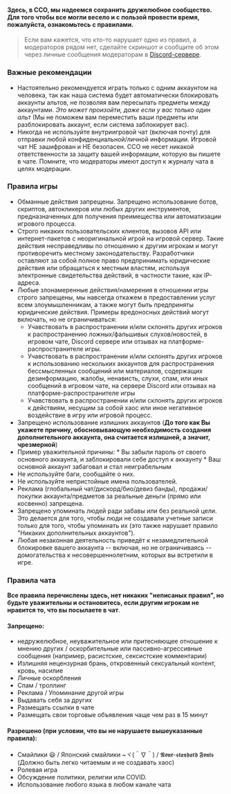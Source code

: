 #### Здесь, в ССО, мы надеемся сохранить дружелюбное сообщество. Для того чтобы все могли весело и с пользой провести время, пожалуйста, ознакомьтесь с правилами. 

> Если вам кажется, что кто-то нарушает одно из правил, а модераторов рядом нет, сделайте скриншот и сообщите об этом через личные сообщения модераторам в [Discord-сервере](https://discord.gg/JREx8xz).
### Важные рекомендации
* Настоятельно рекомендуется играть только с одним аккаунтом на человека, так как наша система будет автоматически блокировать аккаунты альтов, не позволяя вам пересылать предметы между аккаунтами. *Это может произойти, даже если у вас только один альт* (Мы не поможем вам переместить ваши предметы или разблокировать аккаунт, если система заблокирует вас).
* Никогда не используйте внутриигровой чат (включая почту) для отправки любой конфиденциальной/личной информации. Игровой чат НЕ зашифрован и НЕ безопасен. ССО не несет никакой ответственности за защиту вашей информации, которую вы пишете в чате. Помните, что модераторы имеют доступ к журналу чата в целях модерации. 

### Правила игры
* Обманные действия запрещены. Запрещено использование ботов, скриптов, автокликеров или любых других инструментов, предназначенных для получения преимещества или автоматизации игрового процесса.
* Строго никаких пользовательских клиентов, вызовов API или интернет-пакетов с неоригинальной игрой на игровой сервер. Такие действия несправедливы по отношению к другим игрокам и могут противоречить местному законодательству. Разработчики оставляют за собой полное право предпринимать юридические действия или обращаться к местным властям, используя электронные свидетельства действий, в частности такие, как IP-адреса.
* Любые злонамеренные действия/намерения в отношении игры строго запрещены, мы навсегда откажем в предоставлении услуг всем злоумышленникам, а также могут быть предприняты юридические действия. Примеры вредоносных действий могут включать, но не ограничиваться: 
   * Учавствовать в распространении и/или склонять других игроков к распространению ложных/фальшивых слухов/новостей, в игровом чате, Discord сервере или отзывах на платформе-распространителе игры.
   * Учавствовать в распространении и/или склонять других игроков к использованию нескольких аккаунтов для распространения бессмысленных сообщений или материалов, содержащих дезинформацию, жалобы, ненависть, слухи, спам, или иных сообщений в игровом чате, на сервере Discord или отзывах на платформе-распространителе игры
   * Учавствовать в распространении и/или склонять других игроков к действиям, несущим за собой хаос или иное негативное воздействие в игру или игровой процесс.
* Запрещено использование излишних аккаунтов (**До того как Вы укажете причину, обосновывающую необходимость создания дополнительного аккаунта, она считается излишней, а значит, чрезмерной**)
* Пример уважительной причины:
      * Вы забыли пароль от своего основного аккаунта, и заблокировали себе доступ к аккаунту
      * Ваш основной аккаунт забаговал и стал неиграбельным
* Не используйте баги, сообщайте о них.
* Не используйте непристойные имена пользователей.
* Реклама (глобальный чат/дискорд/био/девиз банды), продажи/покупки аккаунта/предметов за реальные деньги (прямо или косвенно) запрещена.
* Запрещено упоминать людей ради забавы или без реальной цели. Это делается для того, чтобы люди не создавали учетные записи только для того, чтобы упоминать их (это также нарушает правило "Никаких дополнительных аккаунтов"). 
* Любая незаконная деятельность приведёт к незамедлительной блокировке вашего аккаунта -- включая, но не ограничиваясь -- домогательства к несовершеннолетним, которых вы встретили в игре.

### Правила чата
**Все правила перечислены здесь, нет никаких "неписаных правил", но будьте уважительны и остановитесь, если другим игрокам не нравится то, что вы посылаете в чат**.
#### Запрещено: 
* недружелюбное, неуважительное или притесняющее отношение к мнению других / оскорбительные или пассивно-агрессивные сообщения (например, расистские, сексистские комментарии)
* Излишняя нецензурная брань, откровенный сексуальный контент, кровь, насилие
* Личные оскорбления
* Спам / троллинг 
* Реклама / Упоминание другой игры 
* Выдавать себя за других  
* Размещать ссылки в чате
* Размещать свои торговые объявления чаще чем раз в 15 минут

#### Разрешено (при условии, что вы не нарушаете вышеуказанные правила):
* Смайлики 😃 / Японский смайлики ~ヾ(＾∇＾) / 𝕹𝖔𝖓𝖊-𝖘𝖙𝖆𝖓𝖉𝖆𝖗𝖉 𝕱𝖔𝖓𝖙𝖘 (Должно быть легко читаемым и не создавать хаос)
* Ролевая игра
* Обсуждение политики, религии или COVID.
* Использование любого языка в любом канале чата
